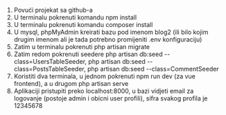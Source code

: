 1. Povući projekat sa github-a
2. U terminalu pokrenuti komandu npm install
3. U terminalu pokrenuti komandu composer install
4. U mysql, phpMyAdmin kreirati bazu pod imenom blog2 (ili bilo kojim drugim imenom ali je tada potrebno promijeniti .env konfiguraciju)
5. Zatim u terminalu pokrenuti php artisan migrate
6. Zatim redom pokrenuti seedere php artisan db:seed --class=UsersTableSeeder, php artisan db:seed --class=PostsTableSeeder, php artisan db:seed --class=CommentSeeder
7. Koristiti dva terminala, u jednom pokrenuti npm run dev (za vue frontend), a u drugom php artisan serve
8. Aplikaciji pristupiti preko localhost:8000, u bazi vidjeti email za logovanje (postoje admin i obicni user profili), sifra svakog profila je 12345678

